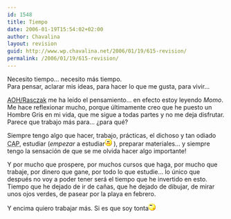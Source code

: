 ```yaml
---
id: 1548
title: Tiempo
date: 2006-01-19T15:54:02+02:00
author: Chavalina
layout: revision
guid: http://www.wp.chavalina.net/2006/01/19/615-revision/
permalink: /2006/01/19/615-revision/
---
```

Necesito tiempo&#8230; necesito m&aacute;s tiempo.  
Para pensar, aclarar mis ideas, para hacer lo que me gusta, para vivir&#8230;

<a href="http://www.chavalina.net/comentar.php?idpost=615#c6334" target="_blank">AOH/Rasczak</a> me ha le&iacute;do el pensamiento&#8230; en efecto estoy leyendo _Momo_. Me hace reflexionar mucho, porque &uacute;ltimamente creo que he puesto un Hombre Gris en mi vida, que me sigue a todas partes y no me deja disfrutar. Parece que trabajo m&aacute;s para&#8230; &iquest;para qu&eacute;?

Siempre tengo algo que hacer, trabajo, pr&aacute;cticas, el dichoso y tan odiado <acronym title="Curso de Adaptaci&oacute;n Pedag&oacute;gica">CAP</acronym>, estudiar (_empezar_ a estudiar![emo](/imagenes/emoticonos/triste.gif) ), preparar materiales&#8230; y siempre tengo la sensaci&oacute;n de que se me olvida hacer algo importante!

Y por mucho que prospere, por muchos cursos que haga, por mucho que trabaje, por dinero que gane, por todo lo que estudie&#8230; lo &uacute;nico que despu&eacute;s no voy a poder tener ser&aacute; el tiempo que he invertido en esto. Tiempo que he dejado de ir de ca&ntilde;as, que he dejado de dibujar, de mirar unos ojos verdes, de pasear por la playa en febrero.

Y encima quiero trabajar m&aacute;s. Si es que soy tonta![emo](/imagenes/emoticonos/pensativo.gif)